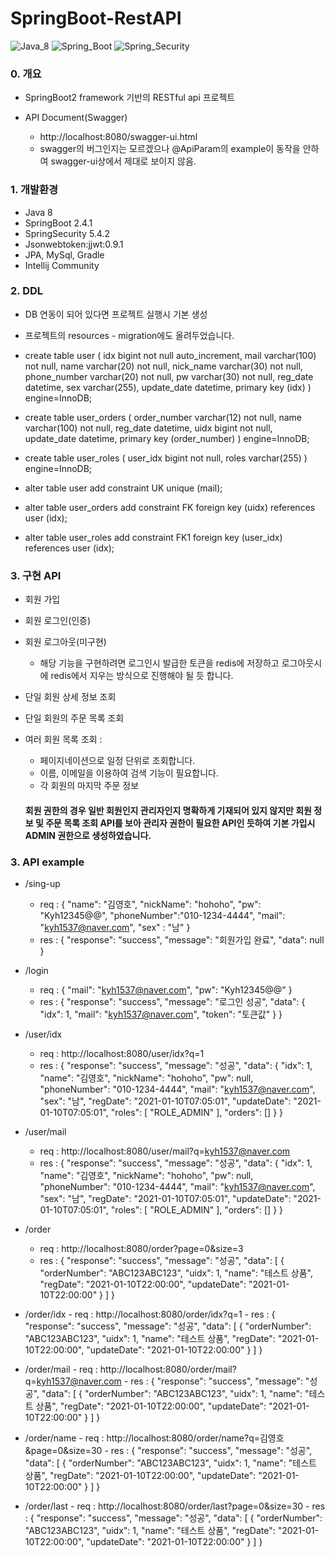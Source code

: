 # SpringBoot-RestAPI

![Java_8](https://img.shields.io/badge/java-v1.8-red?logo=java)
![Spring_Boot](https://img.shields.io/badge/Spring_Boot-v2.4.1-green.svg?logo=spring)
![Spring_Security](https://img.shields.io/badge/Spring_Security-v5.4.2-green.svg?logo=spring)

### 0. 개요
- SpringBoot2 framework 기반의 RESTful api 프로젝트

- API Document(Swagger)
    - http://localhost:8080/swagger-ui.html
    - swagger의 버그인지는 모르겠으나 @ApiParam의 example이 동작을 안하여 swagger-ui상에서 제대로 보이지 않음.

### 1. 개발환경
- Java 8
- SpringBoot 2.4.1
- SpringSecurity 5.4.2
- Jsonwebtoken:jjwt:0.9.1
- JPA, MySql, Gradle
- Intellij Community

### 2. DDL
- DB 연동이 되어 있다면 프로젝트 실행시 기본 생성
- 프로젝트의 resources - migration에도 올려두었습니다.

- create table user (
       idx bigint not null auto_increment,
        mail varchar(100) not null,
        name varchar(20) not null,
        nick_name varchar(30) not null,
        phone_number varchar(20) not null,
        pw varchar(30) not null,
        reg_date datetime,
        sex varchar(255),
        update_date datetime,
        primary key (idx)
    ) engine=InnoDB;
    
- create table user_orders (
       order_number varchar(12) not null,
        name varchar(100) not null,
        reg_date datetime,
        uidx bigint not null,
        update_date datetime,
        primary key (order_number)
    ) engine=InnoDB;
    
- create table user_roles (
       user_idx bigint not null,
        roles varchar(255)
    ) engine=InnoDB;
    
       
- alter table user add constraint UK unique (mail);

- alter table user_orders 
       add constraint FK
       foreign key (uidx) 
       references user (idx);

- alter table user_roles 
       add constraint FK1
       foreign key (user_idx) 
       references user (idx);
       
 ### 3. 구현 API
- 회원 가입
- 회원 로그인(인증)
- 회원 로그아웃(미구현)
  - 해당 기능을 구현하려면 로그인시 발급한 토큰을 redis에 저장하고 로그아웃시에 redis에서 지우는 방식으로 진행해야 될 듯 합니다.
- 단일 회원 상세 정보 조회
- 단일 회원의 주문 목록 조회
- 여러 회원 목록 조회 :
    - 페이지네이션으로 일정 단위로 조회합니다.
    - 이름, 이메일을 이용하여 검색 기능이 필요합니다.
    - 각 회원의 마지막 주문 정보
    
  #### 회원 권한의 경우 일반 회원인지 관리자인지 명확하게 기재되어 있지 않지만 회원 정보 및 주문 목록 조회 API를 보아 관리자 권한이 필요한 API인 듯하여 기본 가입시 ADMIN 권한으로 생성하였습니다.
  
 ### 3. API example
 - /sing-up
   - req : {
    "name": "김영호",
    "nickName": "hohoho",
    "pw": "Kyh12345@@",
    "phoneNumber":"010-1234-4444",
    "mail": "kyh1537@naver.com",
    "sex" : "남"
      }
   - res : {
    "response": "success",
    "message": "회원가입 완료",
    "data": null
      }
      
  - /login
    - req : {
        "mail": "kyh1537@naver.com",
        "pw": "Kyh12345@@"
        }
    - res : {
        "response": "success",
        "message": "로그인 성공",
        "data": {
            "idx": 1,
            "mail": "kyh1537@naver.com",
            "token": "토큰값"
         }
      }
      
  - /user/idx
     - req : http://localhost:8080/user/idx?q=1
     - res : {
        "response": "success",
        "message": "성공",
        "data": {
            "idx": 1,
            "name": "김영호",
            "nickName": "hohoho",
            "pw": null,
            "phoneNumber": "010-1234-4444",
            "mail": "kyh1537@naver.com",
            "sex": "남",
            "regDate": "2021-01-10T07:05:01",
            "updateDate": "2021-01-10T07:05:01",
            "roles": [
                "ROLE_ADMIN"
            ],
            "orders": []
        }
    }
    
  - /user/mail
    - req : http://localhost:8080/user/mail?q=kyh1537@naver.com
    - res : {
        "response": "success",
        "message": "성공",
        "data": {
            "idx": 1,
            "name": "김영호",
            "nickName": "hohoho",
            "pw": null,
            "phoneNumber": "010-1234-4444",
            "mail": "kyh1537@naver.com",
            "sex": "남",
            "regDate": "2021-01-10T07:05:01",
            "updateDate": "2021-01-10T07:05:01",
            "roles": [
                "ROLE_ADMIN"
            ],
            "orders": []
        }
    }
    
- /order
   - req : http://localhost:8080/order?page=0&size=3
   - res : {
            "response": "success",
            "message": "성공",
            "data": [
            {
                "orderNumber": "ABC123ABC123",
                "uidx": 1,
                "name": "테스트 상품",
                "regDate": "2021-01-10T22:00:00",
                "updateDate": "2021-01-10T22:00:00"
            }
            ]
           }
 - /order/idx
        - req : http://localhost:8080/order/idx?q=1
        - res : {
    "response": "success",
    "message": "성공",
    "data": [
        {
            "orderNumber": "ABC123ABC123",
            "uidx": 1,
            "name": "테스트 상품",
            "regDate": "2021-01-10T22:00:00",
            "updateDate": "2021-01-10T22:00:00"
        }
    ]
}
 - /order/mail
        - req : http://localhost:8080/order/mail?q=kyh1537@naver.com
        - res : {
    "response": "success",
    "message": "성공",
    "data": [
        {
            "orderNumber": "ABC123ABC123",
            "uidx": 1,
            "name": "테스트 상품",
            "regDate": "2021-01-10T22:00:00",
            "updateDate": "2021-01-10T22:00:00"
        }
    ]
}
 - /order/name
        - req : http://localhost:8080/order/name?q=김영호&page=0&size=30
        - res : {
    "response": "success",
    "message": "성공",
    "data": [
        {
            "orderNumber": "ABC123ABC123",
            "uidx": 1,
            "name": "테스트 상품",
            "regDate": "2021-01-10T22:00:00",
            "updateDate": "2021-01-10T22:00:00"
        }
    ]
}   
  - /order/last
        - req : http://localhost:8080/order/last?page=0&size=30
        - res : {
    "response": "success",
    "message": "성공",
    "data": [
        {
            "orderNumber": "ABC123ABC123",
            "uidx": 1,
            "name": "테스트 상품",
            "regDate": "2021-01-10T22:00:00",
            "updateDate": "2021-01-10T22:00:00"
        }
    ]
}
    
